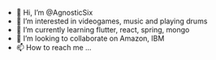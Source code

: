 - 👋 Hi, I’m @AgnosticSix
- 👀 I’m interested in videogames, music and playing drums
- 🌱 I’m currently learning flutter, react, spring, mongo
- 💞️ I’m looking to collaborate on Amazon, IBM
- 📫 How to reach me ...

<!---
AgnosticSix/AgnosticSix is a ✨ special ✨ repository because its `README.md` (this file) appears on your GitHub profile.
You can click the Preview link to take a look at your changes.
--->
